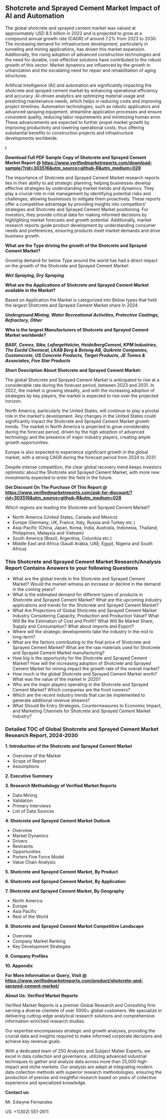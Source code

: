 <h2>Shotcrete and Sprayed Cement Market Impact of AI and Automation</h2><p>The global shotcrete and sprayed cement market was valued at approximately USD 8.5 billion in 2022 and is projected to grow at a compound annual growth rate (CAGR) of around 7.2% from 2023 to 2030. The increasing demand for infrastructure development, particularly in tunneling and mining applications, has driven this market expansion. Additionally, the rising adoption of advanced construction technologies and the need for durable, cost-effective solutions have contributed to the robust growth of this sector. Market dynamics are influenced by the growth in urbanization and the escalating need for repair and rehabilitation of aging structures.</p><p>Artificial Intelligence (AI) and automation are significantly impacting the shotcrete and sprayed cement market by enhancing operational efficiency and accuracy. AI-driven analytics are optimizing material usage and predicting maintenance needs, which helps in reducing costs and improving project timelines. Automation technologies, such as robotic applicators and advanced spraying equipment, streamline application processes and ensure consistent quality, reducing labor requirements and minimizing human error. These advancements are expected to further propel market growth by improving productivity and lowering operational costs, thus offering substantial benefits to construction projects and infrastructure developments worldwide.</p>t</p><p id="" class=""><strong>Download Full PDF Sample Copy of Shotcrete and Sprayed Cement Market Report @ <a href="https://www.verifiedmarketreports.com/download-sample/?rid=303516&utm_source=github-R&utm_medium=028" target="_blank">https://www.verifiedmarketreports.com/download-sample/?rid=303516&utm_source=github-R&utm_medium=028</a></strong></p><p>The importance of&nbsp;Shotcrete and Sprayed Cement Market research reports lies in their ability to aid strategic planning, helping businesses develop effective strategies by understanding market trends and dynamics. They play a crucial role in risk management by identifying potential risks and challenges, allowing businesses to mitigate them proactively. These reports offer a competitive advantage by providing insights into competitors' strategies and Shotcrete and Sprayed Cement Market positioning. For investors, they provide critical data for making informed decisions by highlighting market forecasts and growth potential. Additionally, market research reports guide product development by understanding consumer needs and preferences, ensuring products meet market demands and drive business growth.</p><p><strong>What are the&nbsp;Type driving the growth of the Shotcrete and Sprayed Cement Market?</strong></p><p id="" class="">Growing demand for below Type around the world has had a direct impact on the growth of the Shotcrete and Sprayed Cement Market:</p><em><strong>Wet Spraying, Dry Spraying</strong></em></p><strong>What are the&nbsp;Applications&nbsp;of Shotcrete and Sprayed Cement Market available in the Market?</strong></p><p id="" class="">Based on Application the Market is categorized into Below types that held the largest Shotcrete and Sprayed Cement Market share In 2024.</p><em><strong>Underground Mining, Water Recreational Activities, Protective Coatings, Refractory, Other</strong></em></p><strong>Who is the largest Manufacturers of Shotcrete and Sprayed Cement Market worldwide?</strong></p><p><em><strong>BASF, Cemex, Sika, LafargeHolcim, HeidelbergCement, KPM Industries, The Euclid Chemical, LKAB Berg & Betong AB, Quikrete Companies, Customcrete, US Concrete Products, Target Products, JE Tomes & Associates, Five Star Products</strong></em></p><p id="" class=""><strong>Short Description About Shotcrete and Sprayed Cement Market:</strong></p><p>The global Shotcrete and Sprayed Cement Market is anticipated to rise at a considerable rate during the forecast period, between 2023 and 2031. In 2022, the market is growing steadily, and with the increasing adoption of strategies by key players, the market is expected to rise over the projected horizon.</p><p>North America, particularly the United States, will continue to play a pivotal role in the market's development. Any changes in the United States could significantly impact the Shotcrete and Sprayed Cement Market growth trends. The market in North America is projected to grow considerably during the forecast period, driven by the high adoption of advanced technology and the presence of major industry players, creating ample growth opportunities.</p><p>Europe is also expected to experience significant growth in the global market, with a strong CAGR during the forecast period from 2024 to 2031.</p><p>Despite intense competition, the clear global recovery trend keeps investors optimistic about the Shotcrete and Sprayed Cement Market, with more new investments expected to enter the field in the future.</p><p id="" class=""><strong>Get Discount On The Purchase Of This Report @ <a href="https://www.verifiedmarketreports.com/ask-for-discount/?rid=303516&utm_source=github-R&utm_medium=028" target="_blank">https://www.verifiedmarketreports.com/ask-for-discount/?rid=303516&utm_source=github-R&utm_medium=028</a></strong></p>Which regions are leading the Shotcrete and Sprayed Cement Market?</p><ul><li>North America (United States, Canada and Mexico)</li><li>Europe (Germany, UK, France, Italy, Russia and Turkey etc.)</li><li>Asia-Pacific (China, Japan, Korea, India, Australia, Indonesia, Thailand, Philippines, Malaysia and Vietnam)</li><li>South America (Brazil, Argentina, Columbia etc.)</li><li>Middle East and Africa (Saudi Arabia, UAE, Egypt, Nigeria and South Africa)</li></ul><h3 id="" class="">This Shotcrete and Sprayed Cement Market Research/Analysis Report Contains Answers to your following Questions</h3><ul><li>What are the global trends in the Shotcrete and Sprayed Cement Market? Would the market witness an increase or decline in the demand in the coming years?</li><li>What is the estimated demand for different types of products in Shotcrete and Sprayed Cement Market? What are the upcoming industry applications and trends for the Shotcrete and Sprayed Cement Market?</li><li>What Are Projections of Global Shotcrete and Sprayed Cement Market Industry Considering Capacity, Production and Production Value? What Will Be the Estimation of Cost and Profit? What Will Be Market Share, Supply and Consumption? What about imports and Export?</li><li>Where will the strategic developments take the industry in the mid to long-term?</li><li>What are the factors contributing to the final price of Shotcrete and Sprayed Cement Market? What are the raw materials used for Shotcrete and Sprayed Cement Market manufacturing?</li><li>How big is the opportunity for the Shotcrete and Sprayed Cement Market? How will the increasing adoption of Shotcrete and Sprayed Cement Market for mining impact the growth rate of the overall market?</li><li>How much is the global Shotcrete and Sprayed Cement Market worth? What was the value of the market In 2020?</li><li>Who are the major players operating in the Shotcrete and Sprayed Cement Market? Which companies are the front runners?</li><li>Which are the recent industry trends that can be implemented to generate additional revenue streams?</li><li>What Should Be Entry Strategies, Countermeasures to Economic Impact, and Marketing Channels for Shotcrete and Sprayed Cement Market Industry?</li></ul><h3 id="" class="">Detailed TOC of Global Shotcrete and Sprayed Cement Market Research Report, 2024-2030</h3><p id="" class=""><strong>1. Introduction of the Shotcrete and Sprayed Cement Market</strong></p><ul><li>Overview of the Market</li><li>Scope of Report</li><li>Assumptions</li></ul><p id="" class=""><strong>2. Executive Summary</strong></p><p id="" class=""><strong>3. Research Methodology of Verified Market Reports</strong></p><ul><li>Data Mining</li><li>Validation</li><li>Primary Interviews</li><li>List of Data Sources</li></ul><p id="" class=""><strong>4. Shotcrete and Sprayed Cement Market Outlook</strong></p><ul><li>Overview</li><li>Market Dynamics</li><li>Drivers</li><li>Restraints</li><li>Opportunities</li><li>Porters Five Force Model</li><li>Value Chain Analysis</li></ul><p id="" class=""><strong>5. Shotcrete and Sprayed Cement Market, By Product</strong></p><p id="" class=""><strong>6. Shotcrete and Sprayed Cement Market, By Application</strong></p><p id="" class=""><strong>7. Shotcrete and Sprayed Cement Market, By Geography</strong></p><ul><li>North America</li><li>Europe</li><li>Asia Pacific</li><li>Rest of the World</li></ul><p id="" class=""><strong>8. Shotcrete and Sprayed Cement Market Competitive Landscape</strong></p><ul><li>Overview</li><li>Company Market Ranking</li><li>Key Development Strategies</li></ul><p id="" class=""><strong>9. Company Profiles</strong></p><p id="" class=""><strong>10. Appendix</strong></p><p id="" class=""><strong>For More Information or Query, Visit @ <a href="https://www.verifiedmarketreports.com/product/shotcrete-and-sprayed-cement-market/" target="_blank">https://www.verifiedmarketreports.com/product/shotcrete-and-sprayed-cement-market/</a></strong></p><p id="" class=""><strong>About Us: Verified Market Reports</strong></p><p id="" class="">Verified Market Reports is a premier Global Research and Consulting firm serving a diverse clientele of over 5000+ global customers. We specialize in delivering cutting-edge analytical research solutions and comprehensive information-enriched research studies.</p><p id="" class="">Our expertise encompasses strategic and growth analyses, providing the crucial data and insights required to make informed corporate decisions and achieve key revenue goals.</p><p id="" class="">With a dedicated team of 250 Analysts and Subject Matter Experts, we excel in data collection and governance, utilizing advanced industrial techniques to gather and analyze data across more than 25,000 high-impact and niche markets. Our analysts are adept at integrating modern data collection methods with superior research methodologies, ensuring the production of precise and insightful research based on years of collective experience and specialized knowledge.</p><p id="" class=""><strong>Contact us:</strong></p><p id="" class="">Mr. Edwyne Fernandes</p><p id="" class="">US: +1(302) 551-2611</p>
